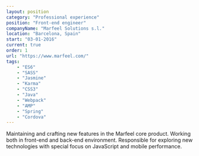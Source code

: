 ```yaml
---
layout: position
category: "Professional experience"
position: "Front-end engineer"
companyName: "Marfeel Solutions s.l."
location: "Barcelona, Spain"
start: "03-01-2016"
current: true
order: 1
url: "https://www.marfeel.com/"
tags:
    - "ES6"
    - "SASS"
    - "Jasmine"
    - "Karma"
    - "CSS3"
    - "Java"
    - "Webpack"
    - "AMP"
    - "Spring"
    - "Cordova"
---
```

Maintaining and crafting new features in the Marfeel core product. Working both in front-end and back-end environment. Responsible for exploring new technologies with special focus on JavaScript and mobile performance.
